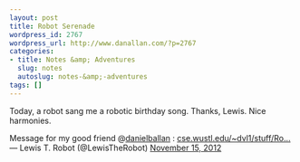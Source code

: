 ```yaml
---
layout: post
title: Robot Serenade
wordpress_id: 2767
wordpress_url: http://www.danallan.com/?p=2767
categories:
- title: Notes &amp; Adventures
  slug: notes
  autoslug: notes-&amp;-adventures
tags: []
---
```


Today, a robot sang me a robotic birthday song. Thanks, Lewis. Nice harmonies.
> 
Message for my good friend @[danielballan](https://twitter.com/danielballan) : [cse.wustl.edu/~dvl1/stuff/Ro…](http://t.co/vl582POv "http://www.cse.wustl.edu/~dvl1/stuff/RobotMessage.mp3")
&mdash; Lewis T. Robot (@LewisTheRobot) [November 15, 2012](https://twitter.com/LewisTheRobot/status/269208923624579072)<script src="//platform.twitter.com/widgets.js" charset="utf-8"></script>
